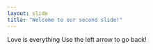```yaml
---
layout: slide
title: "Welcome to our second slide!"
---
```

Love is everything 
Use the left arrow to go back!
